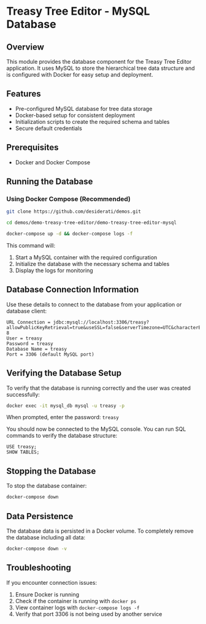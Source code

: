 # Treasy Tree Editor - MySQL Database

## Overview

This module provides the database component for the Treasy Tree Editor application. It uses MySQL to store the
hierarchical tree data structure and is configured with Docker for easy setup and deployment.

## Features

* Pre-configured MySQL database for tree data storage
* Docker-based setup for consistent deployment
* Initialization scripts to create the required schema and tables
* Secure default credentials

## Prerequisites

* Docker and Docker Compose

## Running the Database

### Using Docker Compose (Recommended)

```bash
git clone https://github.com/desiderati/demos.git

cd demos/demo-treasy-tree-editor/demo-treasy-tree-editor-mysql

docker-compose up -d && docker-compose logs -f
```

This command will:

1. Start a MySQL container with the required configuration
2. Initialize the database with the necessary schema and tables
3. Display the logs for monitoring

## Database Connection Information

Use these details to connect to the database from your application or database client:

```
URL Connection = jdbc:mysql://localhost:3306/treasy?allowPublicKeyRetrieval=true&useSSL=false&serverTimezone=UTC&characterEncoding=UTF-8
User = treasy
Password = treasy
Database Name = treasy
Port = 3306 (default MySQL port)
```

## Verifying the Database Setup

To verify that the database is running correctly and the user was created successfully:

```bash
docker exec -it mysql_db mysql -u treasy -p
```

When prompted, enter the password: `treasy`

You should now be connected to the MySQL console. You can run SQL commands to verify the database structure:

```mysql
USE treasy;
SHOW TABLES;
```

## Stopping the Database

To stop the database container:

```bash
docker-compose down
```

## Data Persistence

The database data is persisted in a Docker volume. To completely remove the database including all data:

```bash
docker-compose down -v
```

## Troubleshooting

If you encounter connection issues:

1. Ensure Docker is running
2. Check if the container is running with `docker ps`
3. View container logs with `docker-compose logs -f`
4. Verify that port 3306 is not being used by another service
